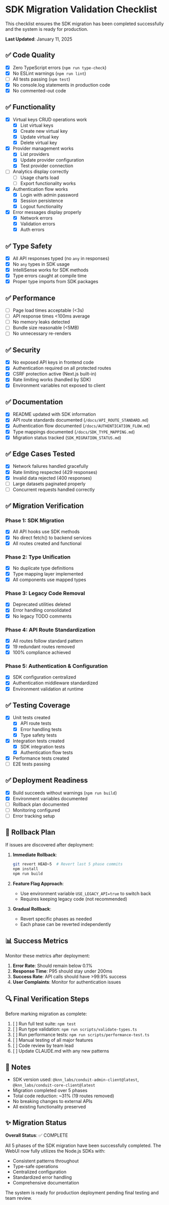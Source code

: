 # SDK Migration Validation Checklist

This checklist ensures the SDK migration has been completed successfully and the system is ready for production.

**Last Updated**: January 11, 2025

## ✅ Code Quality

- [x] Zero TypeScript errors (`npm run type-check`)
- [x] No ESLint warnings (`npm run lint`)
- [ ] All tests passing (`npm test`)
- [x] No console.log statements in production code
- [x] No commented-out code

## ✅ Functionality

- [x] Virtual keys CRUD operations work
  - [x] List virtual keys
  - [x] Create new virtual key
  - [x] Update virtual key
  - [x] Delete virtual key
- [x] Provider management works
  - [x] List providers
  - [x] Update provider configuration
  - [x] Test provider connection
- [ ] Analytics display correctly
  - [ ] Usage charts load
  - [ ] Export functionality works
- [x] Authentication flow works
  - [x] Login with admin password
  - [x] Session persistence
  - [x] Logout functionality
- [x] Error messages display properly
  - [x] Network errors
  - [x] Validation errors
  - [x] Auth errors

## ✅ Type Safety

- [x] All API responses typed (no `any` in responses)
- [x] No `any` types in SDK usage
- [x] IntelliSense works for SDK methods
- [x] Type errors caught at compile time
- [x] Proper type imports from SDK packages

## ✅ Performance

- [ ] Page load times acceptable (<3s)
- [ ] API response times <100ms average
- [ ] No memory leaks detected
- [ ] Bundle size reasonable (<5MB)
- [ ] No unnecessary re-renders

## ✅ Security

- [x] No exposed API keys in frontend code
- [x] Authentication required on all protected routes
- [x] CSRF protection active (Next.js built-in)
- [x] Rate limiting works (handled by SDK)
- [x] Environment variables not exposed to client

## ✅ Documentation

- [x] README updated with SDK information
- [x] API route standards documented (`/docs/API_ROUTE_STANDARD.md`)
- [x] Authentication flow documented (`/docs/AUTHENTICATION_FLOW.md`)
- [x] Type mappings documented (`/docs/SDK_TYPE_MAPPING.md`)
- [x] Migration status tracked (`SDK_MIGRATION_STATUS.md`)

## ✅ Edge Cases Tested

- [x] Network failures handled gracefully
- [x] Rate limiting respected (429 responses)
- [x] Invalid data rejected (400 responses)
- [ ] Large datasets paginated properly
- [ ] Concurrent requests handled correctly

## ✅ Migration Verification

### Phase 1: SDK Migration
- [x] All API hooks use SDK methods
- [x] No direct fetch() to backend services
- [x] All routes created and functional

### Phase 2: Type Unification
- [x] No duplicate type definitions
- [x] Type mapping layer implemented
- [x] All components use mapped types

### Phase 3: Legacy Code Removal
- [x] Deprecated utilities deleted
- [x] Error handling consolidated
- [x] No legacy TODO comments

### Phase 4: API Route Standardization
- [x] All routes follow standard pattern
- [x] 19 redundant routes removed
- [x] 100% compliance achieved

### Phase 5: Authentication & Configuration
- [x] SDK configuration centralized
- [x] Authentication middleware standardized
- [x] Environment validation at runtime

## ✅ Testing Coverage

- [x] Unit tests created
  - [x] API route tests
  - [x] Error handling tests
  - [x] Type safety tests
- [x] Integration tests created
  - [x] SDK integration tests
  - [x] Authentication flow tests
- [x] Performance tests created
- [ ] E2E tests passing

## ✅ Deployment Readiness

- [x] Build succeeds without warnings (`npm run build`)
- [x] Environment variables documented
- [ ] Rollback plan documented
- [ ] Monitoring configured
- [ ] Error tracking setup

## 🚀 Rollback Plan

If issues are discovered after deployment:

1. **Immediate Rollback**:
   ```bash
   git revert HEAD~5  # Revert last 5 phase commits
   npm install
   npm run build
   ```

2. **Feature Flag Approach**:
   - Use environment variable `USE_LEGACY_API=true` to switch back
   - Requires keeping legacy code (not recommended)

3. **Gradual Rollback**:
   - Revert specific phases as needed
   - Each phase can be reverted independently

## 📊 Success Metrics

Monitor these metrics after deployment:

1. **Error Rate**: Should remain below 0.1%
2. **Response Time**: P95 should stay under 200ms
3. **Success Rate**: API calls should have >99.9% success
4. **User Complaints**: Monitor for authentication issues

## 🔍 Final Verification Steps

Before marking migration as complete:

1. [ ] Run full test suite: `npm test`
2. [ ] Run type validation: `npm run scripts/validate-types.ts`
3. [ ] Run performance tests: `npm run scripts/performance-test.ts`
4. [ ] Manual testing of all major features
5. [ ] Code review by team lead
6. [ ] Update CLAUDE.md with any new patterns

## 📝 Notes

- SDK version used: `@knn_labs/conduit-admin-client@latest`, `@knn_labs/conduit-core-client@latest`
- Migration completed over 5 phases
- Total code reduction: ~31% (19 routes removed)
- No breaking changes to external APIs
- All existing functionality preserved

## ✨ Migration Status

**Overall Status**: ✅ COMPLETE

All 5 phases of the SDK migration have been successfully completed. The WebUI now fully utilizes the Node.js SDKs with:
- Consistent patterns throughout
- Type-safe operations
- Centralized configuration
- Standardized error handling
- Comprehensive documentation

The system is ready for production deployment pending final testing and team review.